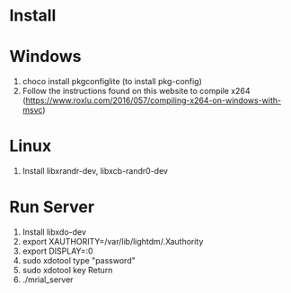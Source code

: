 # Install

# Windows

1. choco install pkgconfiglite (to install pkg-config)
2. Follow the instructions found on this website to compile x264 (https://www.roxlu.com/2016/057/compiling-x264-on-windows-with-msvc)

# Linux

1. Install libxrandr-dev, libxcb-randr0-dev


# Run Server
1. Install libxdo-dev
2. export XAUTHORITY=/var/lib/lightdm/.Xauthority 
3. export DISPLAY=:0
4. sudo xdotool type "password"
5. sudo xdotool key Return
6. ./mrial_server